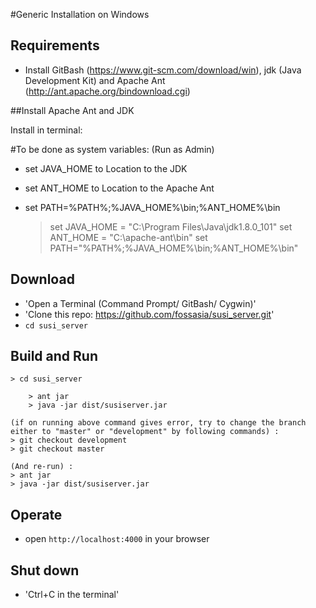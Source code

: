 #Generic Installation on Windows 

## Requirements
- Install GitBash (https://www.git-scm.com/download/win), jdk (Java Development Kit) and Apache Ant (http://ant.apache.org/bindownload.cgi)

##Install Apache Ant and JDK

Install in terminal:

#To be done as system variables: (Run as Admin)
- set JAVA_HOME to Location to the JDK
- set ANT_HOME to Location to the Apache Ant
- set PATH=%PATH%;%JAVA_HOME%\bin;%ANT_HOME%\bin

	> set JAVA_HOME = "C:\Program Files\Java\jdk1.8.0_101"
    > set ANT_HOME = "C:\apache-ant\bin"
    > set PATH="%PATH%;%JAVA_HOME%\bin;%ANT_HOME%\bin"



## Download
- 'Open a Terminal (Command Prompt/ GitBash/ Cygwin)'
- 'Clone this repo: https://github.com/fossasia/susi_server.git'
- `cd susi_server`

## Build and Run
	> cd susi_server
    
    	> ant jar
    	> java -jar dist/susiserver.jar 
	
    (if on running above command gives error, try to change the branch either to "master" or "development" by following commands) :
    > git checkout development
    > git checkout master
    
    (And re-run) :
    > ant jar
    > java -jar dist/susiserver.jar

## Operate
- open `http://localhost:4000` in your browser

## Shut down
- 'Ctrl+C in the terminal'

